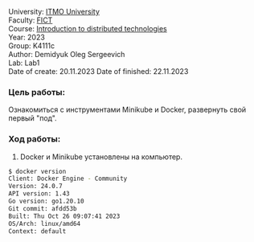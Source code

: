University: [ITMO University](https://itmo.ru/ru/)  
Faculty: [FICT](https://fict.itmo.ru)    
Course: [Introduction to distributed technologies](https://github.com/itmo-ict-faculty/introduction-to-distributed-technologies)     
Year: 2023  
Group: K4111c  
Author: Demidyuk Oleg Sergeevich  
Lab: Lab1  
Date of create: 20.11.2023 
Date of finished: 22.11.2023

### Цель работы:

Ознакомиться с инструментами Minikube и Docker, развернуть свой первый "под".

### Ход работы:

1. Docker и Minikube установлены на компьютер.

```bash
$ docker version
Client: Docker Engine - Community
Version: 24.0.7
API version: 1.43
Go version: go1.20.10
Git commit: afdd53b
Built: Thu Oct 26 09:07:41 2023
OS/Arch: linux/amd64
Context: default

```
